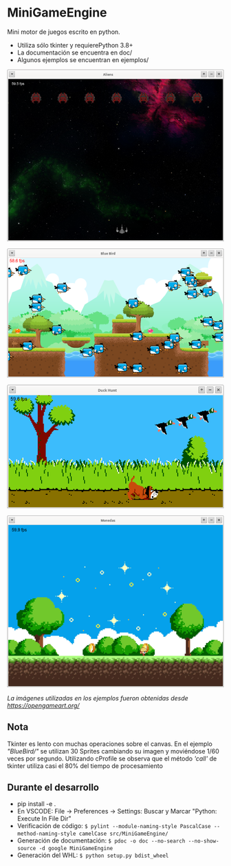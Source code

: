 # MiniGameEngine
Mini motor de juegos escrito en python.

* Utiliza sólo tkinter y requierePython 3.8+
* La documentación se encuentra en doc/
* Algunos ejemplos se encuentran en ejemplos/

![Texto Alternativo](images/Aliens.png)

![Texto Alternativo](images/BlueBird.png)

![Texto Alternativo](images/DuckHunt.png)

![Texto Alternativo](images/Monedas.png)

*La imágenes utilizadas en los ejemplos fueron obtenidas desde https://opengameart.org/*

## Nota
Tkinter es lento con muchas operaciones sobre el canvas.
En el ejemplo *"BlueBird/"* se utilizan 30 Sprites cambiando su imagen y moviéndose 1/60 veces por segundo.
Utilizando cProfile se observa que el método *'call'* de tkinter utiliza casi el 80% del tiempo de procesamiento


## Durante el desarrollo
* pip install -e .
* En VSCODE: File -> Preferences -> Settings: Buscar y Marcar "Python: Execute In File Dir"
* Verificación de código: ``$ pylint --module-naming-style PascalCase --method-naming-style camelCase src/MiniGameEngine/``
* Generación de documentación: ``$ pdoc -o doc --no-search --no-show-source -d google MiniGameEngine``
* Generación del WHL: ``$ python setup.py bdist_wheel``

